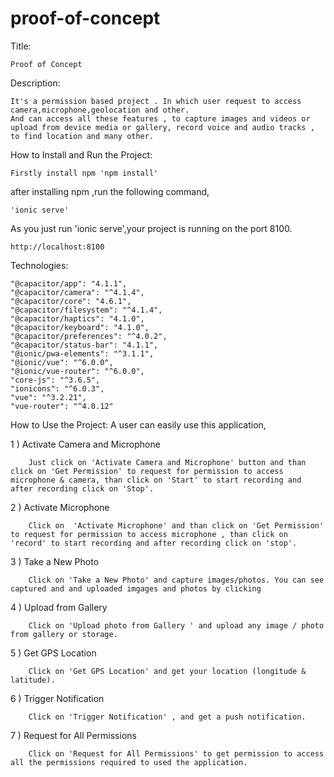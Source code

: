 # proof-of-concept


Title:

    Proof of Concept

Description:

    It's a permission based project . In which user request to access camera,microphone,geolocation and other. 
    And can access all these features , to capture images and videos or upload from device media or gallery, record voice and audio tracks ,
    to find location and many other.

How to Install and Run the Project:
 
    Firstly install npm 'npm install'

after installing npm ,run the following command,

    'ionic serve'

As you just run 'ionic serve',your project is running on the port 8100.

    http://localhost:8100


Technologies:
    
    "@capacitor/app": "4.1.1",
    "@capacitor/camera": "^4.1.4",
    "@capacitor/core": "4.6.1",
    "@capacitor/filesystem": "^4.1.4",
    "@capacitor/haptics": "4.1.0",
    "@capacitor/keyboard": "4.1.0",
    "@capacitor/preferences": "^4.0.2",
    "@capacitor/status-bar": "4.1.1",
    "@ionic/pwa-elements": "^3.1.1",
    "@ionic/vue": "^6.0.0",
    "@ionic/vue-router": "^6.0.0",
    "core-js": "^3.6.5",
    "ionicons": "^6.0.3",
    "vue": "^3.2.21",
    "vue-router": "^4.0.12"   

How to Use the Project:
    A user can easily use this application,

1 ) Activate Camera and Microphone
 
        Just click on 'Activate Camera and Microphone' button and than click on 'Get Permission' to request for permission to access microphone & camera, than click on 'Start' to start recording and after recording click on 'Stop'.

2 ) Activate Microphone 

        Click on  'Activate Microphone' and than click on 'Get Permission' to request for permission to access microphone , than click on 'record' to start recording and after recording click on 'stop'.

3 ) Take a New Photo 

        Click on 'Take a New Photo' and capture images/photos. You can see captured and and uploaded imgages and photos by clicking 

4 ) Upload from Gallery

        Click on 'Upload photo from Gallery ' and upload any image / photo from gallery or storage.

5 ) Get GPS Location 

        Click on 'Get GPS Location' and get your location (longitude & latitude).

6 ) Trigger Notification

        Click on 'Trigger Notification' , and get a push notification.

7 ) Request for All Permissions 

        Click on 'Request for All Permissions' to get permission to access all the permissions required to used the application.


